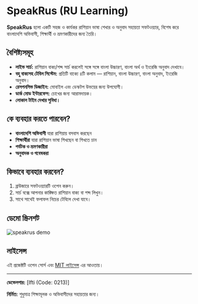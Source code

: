 # SpeakRus (RU Learning)

**SpeakRus** হলো একটি সহজ ও কার্যকর রাশিয়ান ভাষা শেখার ও অনুবাদ সহায়তা সফটওয়্যার, বিশেষ করে বাংলাদেশি অভিবাসী, শিক্ষার্থী ও ভ্রমণকারীদের জন্য তৈরি।

## বৈশিষ্ট্যসমূহ

- **লাইভ সার্চ:** রাশিয়ান বাক্য/শব্দ সার্চ করলেই সঙ্গে সঙ্গে বাংলা উচ্চারণ, বাংলা অর্থ ও ইংরেজি অনুবাদ দেখাবে।
- **বহু বাক্যসহ টেবিল সিস্টেম:** প্রতিটি বাক্যে ৪টি কলাম — রাশিয়ান, বাংলা উচ্চারণ, বাংলা অনুবাদ, ইংরেজি অনুবাদ।
- **রেসপনসিভ ডিজাইন:** মোবাইল এবং ডেস্কটপ উভয়ের জন্য উপযোগী।
- **ডার্ক মোড ইন্টারফেস:** চোখের জন্য আরামদায়ক।
- **লোকাল টাইম দেখার সুবিধা।**

## কে ব্যবহার করতে পারবেন?

- **বাংলাদেশি অভিবাসী** যারা রাশিয়ায় বসবাস করছেন
- **শিক্ষার্থীরা** যারা রাশিয়ান ভাষা শিখছেন বা শিখতে চান
- **পর্যটক ও ভ্রমণকারীরা**
- **অনুবাদক ও গবেষকরা**

## কিভাবে ব্যবহার করবেন?

1. ব্রাউজারে সফটওয়্যারটি ওপেন করুন।
2. সার্চ বক্সে আপনার কাঙ্ক্ষিত রাশিয়ান বাক্য বা শব্দ লিখুন।
3. সাথে সাথেই ফলাফল নিচের টেবিলে দেখা যাবে।

## ডেমো স্ক্রিনশট

![speakrus demo](screenshot.png) <!-- আপনার যদি স্ক্রিনশট থাকে, যুক্ত করতে পারেন -->

## লাইসেন্স

এই প্রজেক্টটি ওপেন সোর্স এবং [MIT লাইসেন্স](LICENSE) এর আওতায়।

---

**ডেভেলপার:** [Ifti (Code: 0213)]

**নির্মিত:** শুধুমাত্র শিক্ষামূলক ও অভিবাসীদের সহায়তার জন্য।


